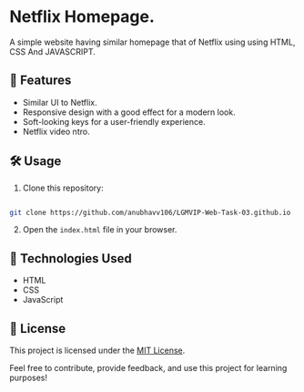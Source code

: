 # Netflix Homepage.

A simple website having similar homepage
that of Netflix using using HTML,
CSS And JAVASCRIPT.

## 🚀 Features

- Similar UI to Netflix.
- Responsive design with a good effect for a modern look.
- Soft-looking keys for a user-friendly experience.
- Netflix video ntro.

## 🛠️ Usage

1. Clone this repository: 
```bash 

git clone https://github.com/anubhavv106/LGMVIP-Web-Task-03.github.io
   ```
2. Open the `index.html` file in your browser.

## 🧰 Technologies Used

- HTML
- CSS
- JavaScript

## 📝 License

This project is licensed under the [MIT License](LICENSE).

Feel free to contribute, provide feedback, and use this project for learning purposes!




